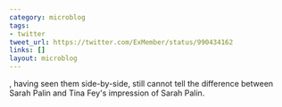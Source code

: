 ```yaml
---
category: microblog
tags:
- twitter
tweet_url: https://twitter.com/ExMember/status/990434162
links: []
layout: microblog
---
```

, having seen them side-by-side, still cannot tell the difference between Sarah Palin and Tina Fey's impression of Sarah Palin.

